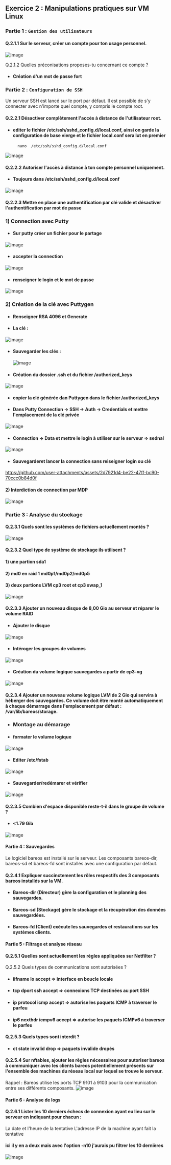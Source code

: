 ## Exercice 2 : Manipulations pratiques sur VM Linux 


### Partie 1 : `Gestion des utilisateurs`

#### Q.2.1.1 Sur le serveur, créer un compte pour ton usage personnel.

![image](https://github.com/user-attachments/assets/7cf862a4-b8d7-4eb9-a6ba-eb711c493c54)


Q.2.1.2 Quelles préconisations proposes-tu concernant ce compte ?

* ####  Création d'un mot de passe fort


### Partie 2 : `Configuration de SSH`

Un serveur SSH est lancé sur le port par défaut.
Il est possible de s'y connecter avec n'importe quel compte, y compris le compte root.

#### Q.2.2.1 Désactiver complètement l'accès à distance de l'utilisateur root.
* #### editer le fichier  /etc/ssh/sshd_config.d/local.conf, ainsi on garde la configuration de base vierge et le fichier local.conf sera lut en premier
        nano  /etc/ssh/sshd_config.d/local.conf

![image](https://github.com/user-attachments/assets/560a1712-2c38-47d6-9b83-9ed930dc0df1)






#### Q.2.2.2 Autoriser l'accès à distance à ton compte personnel uniquement.

* #### Toujours dans /etc/ssh/sshd_config.d/local.conf
![image](https://github.com/user-attachments/assets/d0e1281b-071e-4737-b7eb-b68a9690cf13)




#### Q.2.2.3 Mettre en place une authentification par clé valide et désactiver l'authentification par mot de passe
 
 ### 1) Connection avec Putty
 
* #### Sur putty créer un fichier pour le partage
![image](https://github.com/user-attachments/assets/433a1cd5-305a-4b16-997c-805058ec102f)

* #### accepter la connection
![image](https://github.com/user-attachments/assets/794d7f96-f895-45b5-98d9-e8024db69d7e)

* #### renseigner le login et le mot de passe
![image](https://github.com/user-attachments/assets/f7c83761-9b92-467f-a08d-f09f30b51843)



### 2) Création de la clé avec Puttygen

* #### Renseigner RSA 4096 et Generate

* #### La clé :
![image](https://github.com/user-attachments/assets/6d3ff8ab-7330-40c5-ad22-b728f23ff120)

* #### Sauvegarder les clés :
  ![image](https://github.com/user-attachments/assets/90adaa2d-6944-40eb-a9a6-f0d63d5d1125)

* #### Création du dossier .ssh et du fichier /authorized_keys
![image](https://github.com/user-attachments/assets/95398e2b-35f6-4009-a4a3-c408805cab26)

* #### copier la clé générée dan Puttygen dans le fichier /authorized_keys
* #### Dans Putty Connection -> SSH -> Auth -> Credentials et mettre l'emplacement de la clé privée
![image](https://github.com/user-attachments/assets/6e710b58-1024-442b-b0b4-b735c6e54cc1)

* #### Connection -> Data et mettre le login à utiliser sur le serveur => sednal
![image](https://github.com/user-attachments/assets/41d4737c-e3e5-4859-b44a-06ee349ff245)


* #### Sauvegarderet lancer la connection sans reiseigner login ou clé




https://github.com/user-attachments/assets/2d7921d4-be22-47ff-bc90-70ccc0b84d0f



#### 2) Interdiction de connection par MDP

![image](https://github.com/user-attachments/assets/c811cb09-1b3d-4651-81fb-ef276ad35d9c)



### Partie 3 : Analyse du stockage

#### Q.2.3.1 Quels sont les systèmes de fichiers actuellement montés ?
![image](https://github.com/user-attachments/assets/6117cfd3-1d7f-40c2-8014-b1d9aada0cf2)


#### Q.2.3.2 Quel type de système de stockage ils utilisent ?

#### 1) une partion sda1
#### 2) md0 en raid 1 md0p1/md0p2/md0p5             
#### 3) deux partions LVM cp3 root et cp3 swap_1   

![image](https://github.com/user-attachments/assets/37cec455-072b-4462-ad59-8958fae6bd8f)

#### Q.2.3.3 Ajouter un nouveau disque de 8,00 Gio au serveur et réparer le volume RAID
* #### Ajouter le disque
 ![image](https://github.com/user-attachments/assets/e6ec1b17-14a0-4e2a-a44c-8a7a2fe0b36e)

* #### Intéroger les groupes de volumes
![image](https://github.com/user-attachments/assets/26c9634b-7e69-4e6b-81fd-f59a1af13a65)
          
* #### Création du volume logique sauvegardes a partir de cp3-vg
![image](https://github.com/user-attachments/assets/53f4b548-2e3e-4d32-99d5-a67985591a7b)


         
#### Q.2.3.4 Ajouter un nouveau volume logique LVM de 2 Gio qui servira à héberger des sauvegardes. Ce volume doit être monté automatiquement à chaque démarrage dans l'emplacement par défaut : /var/lib/bareos/storage.

* ### Montage au démarage
* #### formater le volume logique
![image](https://github.com/user-attachments/assets/08cdb93e-8e40-441c-80e2-253bc5185915)

* #### Editer /etc/fstab 
![image](https://github.com/user-attachments/assets/80de7401-9196-4927-91ee-62a8c31400af)

* #### Sauvegarder/redémarer et vérifier
![image](https://github.com/user-attachments/assets/5817689c-dbc6-4a84-b1fe-955e87990832)



#### Q.2.3.5 Combien d'espace disponible reste-t-il dans le groupe de volume ?
* #### <1.79 Gib
![image](https://github.com/user-attachments/assets/1a9b06c8-4f2d-4cd2-bc38-94728e29acef)


#### Partie 4 : Sauvegardes
Le logiciel bareos est installé sur le serveur.
Les composants bareos-dir, bareos-sd et bareos-fd sont installés avec une configuration par défaut.

#### Q.2.4.1 Expliquer succinctement les rôles respectifs des 3 composants bareos installés sur la VM.

* #### Bareos-dir (Directeur) gère la configuration et le planning des sauvegardes.
* #### Bareos-sd (Stockage) gère le stockage et la récupération des données sauvegardées.
* #### Bareos-fd (Client) exécute les sauvegardes et restaurations sur les systèmes clients.


#### Partie 5 : Filtrage et analyse réseau
#### Q.2.5.1 Quelles sont actuellement les règles appliquées sur Netfilter ?

Q.2.5.2 Quels types de communications sont autorisées ?
 * ####  iifname lo accept => interface en boucle locale
 * #### tcp dport ssh accept => connexions TCP destinées au port SSH
 * ####  ip protocol icmp accept => autorise les paquets ICMP à traverser le parfeu
 * ####  ip6 nexthdr icmpv6 accept => autorise les paquets ICMPv6 à traverser le parfeu

#### Q.2.5.3 Quels types sont interdit ?
* #### ct state invalid drop => paquets invalide dropés


#### Q.2.5.4 Sur nftables, ajouter les règles nécessaires pour autoriser bareos à communiquer avec les clients bareos potentiellement présents sur l'ensemble des machines du réseau local sur lequel se trouve le serveur.

Rappel : Bareos utilise les ports TCP 9101 à 9103 pour la communication entre ses différents composants.
![image](https://github.com/user-attachments/assets/b518ce5f-ed9b-45ce-b845-9f99ef24d348)

#### Partie 6 : Analyse de logs
#### Q.2.6.1 Lister les 10 derniers échecs de connexion ayant eu lieu sur le serveur en indiquant pour chacun :

La date et l'heure de la tentative
L'adresse IP de la machine ayant fait la tentative
 #### ici il y en a deux mais avec l'option -n10 j'aurais pu filtrer les 10 dernières

 ![image](https://github.com/user-attachments/assets/615c1dde-e734-4b1e-9384-73285eb8c92c)
























